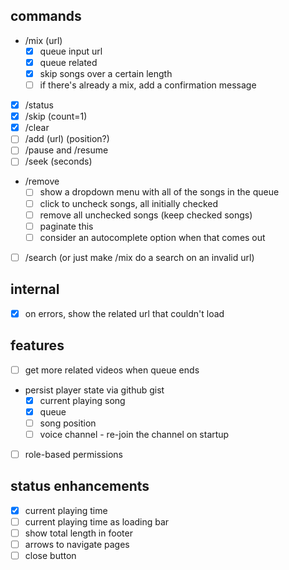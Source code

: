 ## commands

- /mix (url)
  - [x] queue input url
  - [x] queue related
  - [x] skip songs over a certain length
  - [ ] if there's already a mix, add a confirmation message
- [x] /status
- [x] /skip (count=1)
- [x] /clear
- [ ] /add (url) (position?)
- [ ] /pause and /resume
- [ ] /seek (seconds)
- /remove
  - [ ] show a dropdown menu with all of the songs in the queue
  - [ ] click to uncheck songs, all initially checked
  - [ ] remove all unchecked songs (keep checked songs)
  - [ ] paginate this
  - [ ] consider an autocomplete option when that comes out
- [ ] /search (or just make /mix do a search on an invalid url)

## internal

- [x] on errors, show the related url that couldn't load

## features

- [ ] get more related videos when queue ends
- persist player state via github gist
  - [x] current playing song
  - [x] queue
  - [ ] song position
  - [ ] voice channel - re-join the channel on startup
- [ ] role-based permissions

## status enhancements

- [x] current playing time
- [ ] current playing time as loading bar
- [ ] show total length in footer
- [ ] arrows to navigate pages
- [ ] close button
